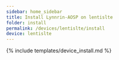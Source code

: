 ```yaml
---
sidebar: home_sidebar
title: Install Lynnrin-AOSP on lentislte
folder: install
permalink: /devices/lentislte/install
device: lentislte
---
```

{% include templates/device_install.md %}
